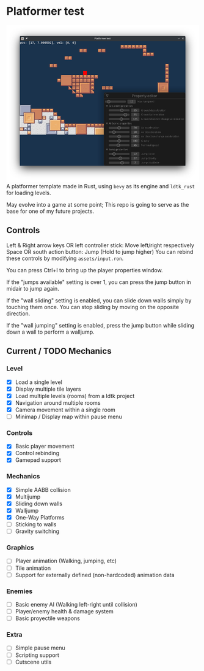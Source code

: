 # Platformer test
![Screenshot](Screenshot.png)
A platformer template made in Rust, using `bevy` as its engine and `ldtk_rust` for loading levels.

May evolve into a game at some point; This repo is going to serve as the base for one of my future projects.

## Controls
Left & Right arrow keys OR left controller stick: Move left/right respectively
Space OR south action button: Jump (Hold to jump higher)
You can rebind these controls by modifying `assets/input.ron`.

You can press Ctrl+I to bring up the player properties window.

If the "jumps available" setting is over 1, you can press the jump button in midair to jump again.

If the "wall sliding" setting is enabled, you can slide down walls simply by touching them once. You
can stop sliding by moving on the opposite direction.

If the "wall jumping" setting is enabled, press the jump button while sliding down a wall to perform
a walljump.

## Current / TODO Mechanics
### Level
- [x] Load a single level
- [x] Display multiple tile layers
- [x] Load multiple levels (rooms) from a ldtk project
- [x] Navigation around multiple rooms
- [x] Camera movement within a single room
- [ ] Minimap / Display map within pause menu

### Controls
- [x] Basic player movement
- [x] Control rebinding
- [x] Gamepad support

### Mechanics
- [x] Simple AABB collision
- [x] Multijump
- [x] Sliding down walls
- [x] Walljump
- [x] One-Way Platforms
- [ ] Sticking to walls
- [ ] Gravity switching

### Graphics
- [ ] Player animation (Walking, jumping, etc)
- [ ] Tile animation
- [ ] Support for externally defined (non-hardcoded) animation data

### Enemies
- [ ] Basic enemy AI (Walking left-right until collision)
- [ ] Player/enemy health & damage system
- [ ] Basic proyectile weapons

### Extra
- [ ] Simple pause menu
- [ ] Scripting support
- [ ] Cutscene utils
